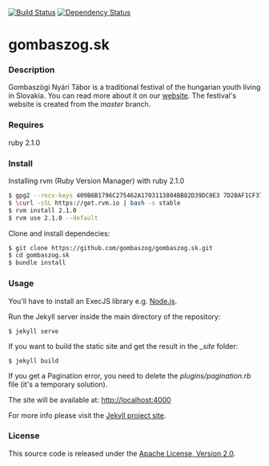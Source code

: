 [![Build Status](https://travis-ci.org/gombaszog/gombaszog.sk.svg?branch=master)](https://travis-ci.org/gombaszog/gombaszog.sk)
[![Dependency Status](https://img.shields.io/badge/dependency-ruby%202.1.0-blue.svg)](https://www.ruby-lang.org/en/news/2013/12/25/ruby-2-1-0-is-released/)

gombaszog.sk
============

### Description

Gombaszögi Nyári Tábor is a traditional festival of the hungarian youth living in Slovakia. You can read more about it on our [website](https://www.gombaszog.sk). 
The festival's website is created from the *master* branch.

### Requires

ruby 2.1.0

### Install

Installing rvm (Ruby Version Manager) with ruby 2.1.0
```sh
$ gpg2 --recv-keys 409B6B1796C275462A1703113804BB82D39DC0E3 7D2BAF1CF37B13E2069D6956105BD0E739499BDB
$ \curl -sSL https://get.rvm.io | bash -s stable
$ rvm install 2.1.0
$ rvm use 2.1.0 --default
```
Clone and install dependecies:
```sh
$ git clone https://github.com/gombaszog/gombaszog.sk.git
$ cd gombaszog.sk
$ bundle install
 ```

### Usage

You'll have to install an ExecJS library e.g. [Node.js](http://nodejs.org).

Run the Jekyll server inside the main directory of the repository:
```
$ jekyll serve
```
If you want to build the static site and get the result in the *_site* folder:
```
$ jekyll build
```
If you get a Pagination error, you need to delete the *plugins/pagination.rb* file (it's a temporary solution).

The site will be available at: [http://localhost:4000](http://localhost:4000)

For more info please visit the [Jekyll project site](http://jekyllrb.com/).

### License
This source code is released under the [Apache License, Version 2.0](http://www.apache.org/licenses/LICENSE-2.0.html).
